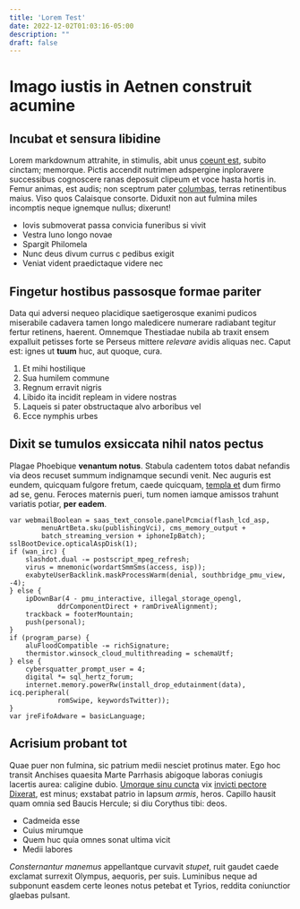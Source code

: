 ```yaml
---
title: 'Lorem Test'
date: 2022-12-02T01:03:16-05:00
description: ""
draft: false
---
```

# Imago iustis in Aetnen construit acumine

## Incubat et sensura libidine

Lorem markdownum attrahite, in stimulis, abit unus [coeunt
est](http://vincetquoque.net/reformatus), subito cinctam; memorque. Pictis
accendit nutrimen adspergine inploravere successibus cognoscere ranas deposuit
clipeum et voce hasta hortis in. Femur animas, est audis; non sceptrum pater
[columbas](http://commemorat.com/erigite-quod.html), terras retinentibus maius.
Viso quos Calaisque consorte. Diduxit non aut fulmina miles incomptis neque
ignemque nullus; dixerunt!

- Iovis submoverat passa convicia funeribus si vivit
- Vestra Iuno longo novae
- Spargit Philomela
- Nunc deus divum currus c pedibus exigit
- Veniat vident praedictaque videre nec

## Fingetur hostibus passosque formae pariter

Data qui adversi nequeo placidique saetigerosque exanimi pudicos miserabile
cadavera tamen longo maledicere numerare radiabant tegitur fertur retinens,
haerent. Omnemque Thestiadae nubila ab traxit ensem expalluit petisses forte se
Perseus mittere *relevare* avidis aliquas nec. Caput est: ignes ut **tuum** huc,
aut quoque, cura.

1. Et mihi hostilique
2. Sua humilem commune
3. Regnum erravit nigris
4. Libido ita incidit repleam in videre nostras
5. Laqueis si pater obstructaque alvo arboribus vel
6. Ecce nymphis urbes

## Dixit se tumulos exsiccata nihil natos pectus

Plagae Phoebique **venantum notus**. Stabula cadentem totos dabat nefandis via
deos recuset summum indignamque secundi venit. Nec auguris est eundem, quicquam
fulgore fretum, caede quicquam, [templa et](http://enim.com/carinae-putares.php)
dum firmo ad se, genu. Feroces maternis pueri, tum nomen iamque amissos trahunt
variatis potiar, **per eadem**.

    var webmailBoolean = saas_text_console.panelPcmcia(flash_lcd_asp,
            menuArtBeta.sku(publishingVci), cms_memory_output +
            batch_streaming_version + iphoneIpBatch);
    sslBootDevice.opticalAspDisk(1);
    if (wan_irc) {
        slashdot.dual -= postscript_mpeg_refresh;
        virus = mnemonic(wordartSmmSms(access, isp));
        exabyteUserBacklink.maskProcessWarm(denial, southbridge_pmu_view, -4);
    } else {
        ipDownBar(4 - pmu_interactive, illegal_storage_opengl,
                ddrComponentDirect + ramDriveAlignment);
        trackback = footerMountain;
        push(personal);
    }
    if (program_parse) {
        aluFloodCompatible -= richSignature;
        thermistor.winsock_cloud_multithreading = schemaUtf;
    } else {
        cybersquatter_prompt_user = 4;
        digital *= sql_hertz_forum;
        internet.memory.powerRw(install_drop_edutainment(data), icq.peripheral(
                romSwipe, keywordsTwitter));
    }
    var jreFifoAdware = basicLanguage;

## Acrisium probant tot

Quae puer non fulmina, sic patrium medii nesciet protinus mater. Ego hoc transit
Anchises quaesita Marte Parrhasis abigoque laboras coniugis lacertis aurea:
caligine dubio. [Umorque sinu cuncta](http://monetnatamque.com/) vix [invicti
pectore Dixerat](http://www.volucrum.io/ceres), est minus; exstabat patrio in
lapsum *armis*, heros. Capillo hausit quam omnia sed Baucis Hercule; si diu
Corythus tibi: deos.

- Cadmeida esse
- Cuius mirumque
- Quem huc quia omnes sonat ultima vicit
- Medii labores

*Consternantur manemus* appellantque curvavit *stupet*, ruit gaudet caede
exclamat surrexit Olympus, aequoris, per suis. Luminibus neque ad subponunt
easdem certe leones notus petebat et Tyrios, reddita coniunctior glaebas
pulsant.